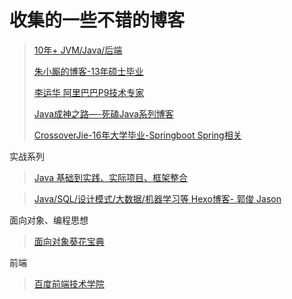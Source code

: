 # 收集的一些不错的博客

> [10年+ JVM/Java/后端](http://hongjiang.info/java-referencequeue/)
>
> [朱小厮的博客-13年硕士毕业](http://blog.csdn.net/u013256816/article/details/50907595)
>
> [李运华 阿里巴巴P9技术专家](https://blog.csdn.net/yunhua_lee)
>
> [Java成神之路—-死磕Java系列博客](http://cmsblogs.com/)
>
> [CrossoverJie-16年大学毕业-Springboot Spring相关](https://crossoverjie.top/)

实战系列

> [Java 基础到实践、实际项目、框架整合 ](http://how2j.cn/stage/33.html)

> [Java/SQL/设计模式/大数据/机器学习等 Hexo博客- 郭俊 Jason](http://www.jasongj.com/)

面向对象、编程思想

> [面向对象葵花宝典](https://blog.csdn.net/yunhua_lee/article/details/17249863)

前端

> [百度前端技术学院](http://ife.baidu.com/course/all)